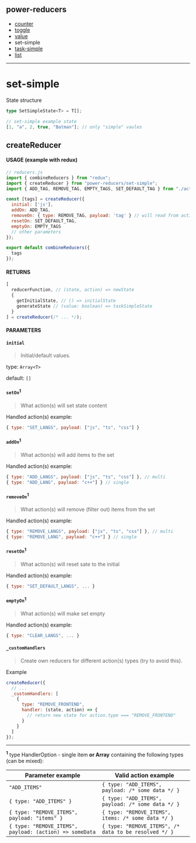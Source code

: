 ## power-reducers

- [counter](./counter.md)
- [toggle](./toggle.md)
- [value](./value.md)
- set-simple
- [task-simple](./task-simple.md)
- [list](./list.md)

---

# set-simple

State structure

```ts
type SetSimpleState<T> = T[];
```

```js
// set-simple example state
[1, "a", 2, true, "Batman"]; // only "simple" vaules
```

## createReducer

#### USAGE (example with redux)

```js
// reducers.js
import { combineReducers } from "redux";
import { createReducer } from "power-reducers/set-simple";
import { ADD_TAG, REMOVE_TAG, EMPTY_TAGS, SET_DEFAULT_TAG } from "./actions";

const [tags] = createReducer({
  initial: ['js'],
  addOn: ADD_TAG,
  removeOn: { type: REMOVE_TAG, payload: 'tag' } // will read from action.tag
  resetOn: SET_DEFAULT_TAG,
  emptyOn: EMPTY_TAGS
  // other parameters
});

export default combineReducers({
  tags
});
```

#### RETURNS

```javascript
[
  reducerFunction, // (state, action) => newState
  {
    getInitialState, // () => initialState
    generateState // (value: boolean) => taskSimpleState
  }
] = createReducer(/* ... */);
```

#### PARAMETERS

#### **`initial`**

> Initial/default values.

type: `Array<T>`

default: `[]`

#### **`setOn`**<sup>1</sup>

> What action(s) will set state content

Handled action(s) example:

```js
{ type: "SET_LANGS", payload: ["js", "ts", "css"] }
```

#### **`addOn`**<sup>1</sup>

> What action(s) will add items to the set

Handled action(s) example:

```js
{ type: "ADD_LANGS", payload: ["js", "ts", "css"] }, // multi
{ type: "ADD_LANG", payload: "c++"] } // single
```

#### **`removeOn`**<sup>1</sup>

> What action(s) will remove (filter out) items from the set

Handled action(s) example:

```js
{ type: "REMOVE_LANGS", payload: ["js", "ts", "css"] }, // multi
{ type: "REMOVE_LANG", payload: "c++"] } // single
```

#### **`resetOn`**<sup>1</sup>

> What action(s) will reset sate to the initial

Handled action(s) example:

```js
{ type: "SET_DEFAULT_LANGS", ... }
```

#### **`emptyOn`**<sup>1</sup>

> What action(s) will make set empty

Handled action(s) example:

```js
{ type: "CLEAR_LANGS", ... }
```

#### **`_customHandlers`**

> Create own reducers for different action(s) types (try to avoid this).

Example

```javascript
createReducer({
  // ...
  _customHandlers: [
    {
      type: "REMOVE_FRONTEND",
      handler: (state, action) => {
        // return new state for action.type === "REMOVE_FRONTEND"
      }
    }
  ]
});
```

---

**<sup>1</sup>** type HandlerOption - single item **or Array** containing the following types (can be mixed):

| Parameter example                                       | Valid action example                                  |
| ------------------------------------------------------- | ----------------------------------------------------- |
| `"ADD_ITEMS"`                                           | `{ type: "ADD_ITEMS", payload: /* some data */ }`     |
| `{ type: "ADD_ITEMS" }`                                 | `{ type: "ADD_ITEMS", payload: /* some data */ }`     |
| `{ type: "REMOVE_ITEMS", payload: "items" }`            | `{ type: "REMOVE_ITEMS", items: /* some data */ }`    |
| `{ type: "REMOVE_ITEMS", payload: (action) => someData` | `{ type: "REMOVE_ITEMS", /* data to be resolved */ }` |
